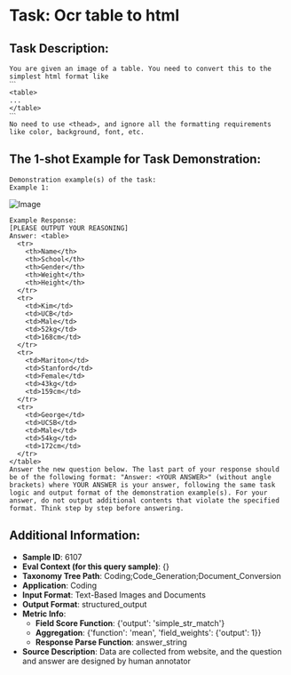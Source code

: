 # Task: Ocr table to html

## Task Description:

```
You are given an image of a table. You need to convert this to the simplest html format like
ˋˋˋ
<table>
...
</table>
ˋˋˋ
No need to use <thead>, and ignore all the formatting requirements like color, background, font, etc.
```

## The 1-shot Example for Task Demonstration:

```
Demonstration example(s) of the task:
Example 1:
```

![Image](Figure1.png)

```
Example Response:
[PLEASE OUTPUT YOUR REASONING]
Answer: <table>
  <tr>
    <th>Name</th>
    <th>School</th>
    <th>Gender</th>
    <th>Weight</th>
    <th>Height</th>
  </tr>
  <tr>
    <td>Kim</td>
    <td>UCB</td>
    <td>Male</td>
    <td>52kg</td>
    <td>168cm</td>
  </tr>
  <tr>
    <td>Mariton</td>
    <td>Stanford</td>
    <td>Female</td>
    <td>43kg</td>
    <td>159cm</td>
  </tr>
  <tr>
    <td>George</td>
    <td>UCSB</td>
    <td>Male</td>
    <td>54kg</td>
    <td>172cm</td>
  </tr>
</table>
Answer the new question below. The last part of your response should be of the following format: "Answer: <YOUR ANSWER>" (without angle brackets) where YOUR ANSWER is your answer, following the same task logic and output format of the demonstration example(s). For your answer, do not output additional contents that violate the specified format. Think step by step before answering.
```

## Additional Information:

- **Sample ID**: 6107
- **Eval Context (for this query sample)**: {}
- **Taxonomy Tree Path**: Coding;Code_Generation;Document_Conversion
- **Application**: Coding
- **Input Format**: Text-Based Images and Documents
- **Output Format**: structured_output
- **Metric Info**:
  - **Field Score Function**: {'output': 'simple_str_match'}
  - **Aggregation**: {'function': 'mean', 'field_weights': {'output': 1}}
  - **Response Parse Function**: answer_string
- **Source Description**: Data are collected from website, and the question and answer are designed by human annotator
